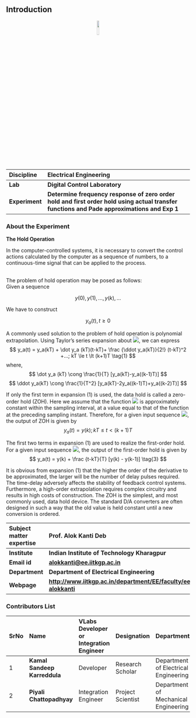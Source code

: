 ## Introduction

<div align="center">
<img src="experiment/images/iitkgp.png" width="10%">
</div>

<b>Discipline | <b>Electrical Engineering 
:--|:--|
<b> Lab | <b> Digital Control Laboratory
<b> Experiment|     <b> Determine frequency response of zero order hold and first order hold using actual transfer functions and Pade approximations and Exp 1

### About the Experiment 

 **The Hold Operation**

In the computer-controlled systems, it is necessary to convert the control actions calculated by the computer as a sequence of numbers, to a continuous-time signal that can be applied to the process.<br/><br>
            
The problem of hold operation may be posed as follows:<br>
Given a sequence 

$$ {y(0), y(1),..., y(k),...} $$ 

We have to construct

$$ y_a(t), t \ge 0 $$

A commonly used solution to the problem of hold operation is polynomial extrapolation. Using Taylor’s series expansion about <img src="experiment/images/t_kT.png">, we can express 
$$ y_a(t) = y_a(kT) + \dot y_a (kT)(t-kT)+ \frac {\ddot y_a(kT)}{2!} (t-kT)^2 +...; kT \le t \lt (k+1)T \tag{1} $$
where,
$$ \dot y_a (kT) \cong \frac{1}{T} [y_a(kT)-y_a((k-1)T)] $$ 
$$ \ddot y_a(kT) \cong \frac{1}{T^2} [y_a(kT)-2y_a((k-1)T)+y_a((k-2)T)] $$


If only the first term in expansion (1) is used, the data hold is called a zero-order hold (ZOH). 
Here we assume that the function  <img src="experiment/images/ya_t.png"> is approximately constant within the sampling interval, at a value equal to that of the function at the preceding sampling instant. 
Therefore, for a given input sequence <img src="experiment/images/yk.png">, the output of ZOH is given by <br>
$$ y_a(t) = y(k) ; kT \le t \lt (k+1)T \tag{2} $$

The first two terms in expansion (1) are used to realize the first-order hold. For a given input sequence <img src="experiment/images/yk.png">, the output of the first-order hold is given by<br>
$$ y_a(t) = y(k) + \frac {t-kT}{T} [y(k) - y(k-1)] \tag{3} $$

It is obvious from expansion (1) that the higher the order of the derivative to be approximated, the larger will be the number of delay pulses required. The time-delay adversely affects the stability of feedback control systems. 
Furthermore, a high-order extrapolation requires complex circuitry and results in high costs of construction. The ZOH is the simplest, and most commonly used, data hold device. 
The standard D/A converters are often designed in such a way that the old value is held constant until a new conversion is ordered.



	

<b>Subject matter expertise | <b> **Prof. Alok Kanti Deb**
:--|:--|
<b> Institute | <b>  **Indian Institute of Technology Kharagpur**
<b> Email id|     <b>  **alokkanti@ee.iitkgp.ac.in**
<b> Department |  **Department of Electrical Engineering**
<b>Webpage| <b> http://www.iitkgp.ac.in/department/EE/faculty/ee-alokkanti

### Contributors List

SrNo | Name | VLabs Developer or Integration Engineer | Designation | Department| Institute
:--|:--|:--|:--|:--|:--|
1 | **Kamal Sandeep Karreddula** | Developer | Research Scholar | Department of Electrical Engineering | IIT Kharagpur | 
2 | **Piyali Chattopadhyay** | Integration Engineer | Project Scientist | Department of Mechanical Engineering | IIT Kharagpur |


<script id="MathJax-script" async src="https://cdn.jsdelivr.net/npm/mathjax@3/es5/tex-mml-chtml.js"></script>